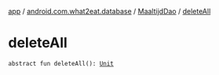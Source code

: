 [app](../../index.md) / [android.com.what2eat.database](../index.md) / [MaaltijdDao](index.md) / [deleteAll](./delete-all.md)

# deleteAll

`abstract fun deleteAll(): `[`Unit`](https://kotlinlang.org/api/latest/jvm/stdlib/kotlin/-unit/index.html)